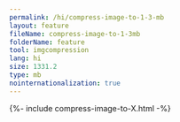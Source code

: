 ```yaml
---
permalink: /hi/compress-image-to-1-3-mb
layout: feature
fileName: compress-image-to-1-3mb
folderName: feature
tool: imgcompression
lang: hi
size: 1331.2
type: mb
nointernationalization: true
---
```

{%- include compress-image-to-X.html -%}
      